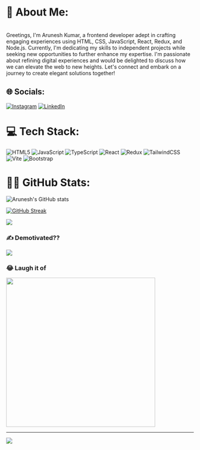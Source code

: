 # 💫 About Me:
<br>Greetings, I'm Arunesh Kumar, a frontend developer adept in crafting engaging experiences using HTML, CSS, JavaScript, React, Redux, and Node.js. Currently, I'm dedicating my skills to independent projects while seeking new opportunities to further enhance my expertise. I'm passionate about refining digital experiences and would be delighted to discuss how we can elevate the web to new heights. Let's connect and embark on a journey to create elegant solutions together!


## 🌐 Socials:
[![Instagram](https://img.shields.io/badge/Instagram-%23E4405F.svg?logo=Instagram&logoColor=white)](https://instagram.com/https://www.instagram.com/__nirbhay.singh/) [![LinkedIn](https://img.shields.io/badge/LinkedIn-%230077B5.svg?logo=linkedin&logoColor=white)](https://linkedin.com/in/https://www.linkedin.com/in/arunesh-kumar-379b26278/) 

# 💻 Tech Stack:
![HTML5](https://img.shields.io/badge/html5-%23E34F26.svg?style=for-the-badge&logo=html5&logoColor=white) ![JavaScript](https://img.shields.io/badge/javascript-%23323330.svg?style=for-the-badge&logo=javascript&logoColor=%23F7DF1E) ![TypeScript](https://img.shields.io/badge/typescript-%23007ACC.svg?style=for-the-badge&logo=typescript&logoColor=white) ![React](https://img.shields.io/badge/react-%2320232a.svg?style=for-the-badge&logo=react&logoColor=%2361DAFB) ![Redux](https://img.shields.io/badge/redux-%23593d88.svg?style=for-the-badge&logo=redux&logoColor=white) ![TailwindCSS](https://img.shields.io/badge/tailwindcss-%2338B2AC.svg?style=for-the-badge&logo=tailwind-css&logoColor=white) ![Vite](https://img.shields.io/badge/vite-%23646CFF.svg?style=for-the-badge&logo=vite&logoColor=white)  ![Bootstrap](https://img.shields.io/badge/bootstrap-%238511FA.svg?style=for-the-badge&logo=bootstrap&logoColor=white) 
# 🧑‍💻 GitHub Stats:
![Arunesh's GitHub stats](https://github-readme-stats.vercel.app/api?username=arunesh310&show_icons=true&theme=transparent)<br/>

[![GitHub Streak](https://streak-stats.demolab.com/?user=arunesh310)](https://git.io/streak-stats)<br/>

![](https://github-readme-stats.vercel.app/api/top-langs/?username=Arunesh310&theme=dark&hide_border=false&include_all_commits=true&count_private=false&layout=compact)

### ✍️ Demotivated??
![](https://quotes-github-readme.vercel.app/api?type=horizontal&theme=radical)

### 😂 Laugh it of
<img src='https://randommeme-five.vercel.app/' style="height: 400px;"/>

---
[![](https://visitcount.itsvg.in/api?id=Arunesh310&label=Profile%20Views&color=12&icon=7&pretty=false)](https://visitcount.itsvg.in)

